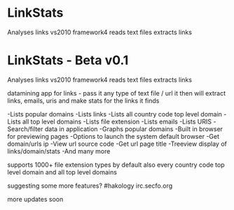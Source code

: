 LinkStats
=========

Analyses links
vs2010
framework4
reads text files 
extracts links

LinkStats - Beta v0.1
=====================

Analyses links
vs2010
framework4
reads text files 
extracts links

datamining app for links - pass it any type of text file / url it then will extract links, emails, uris and make stats for the links it finds

-Lists popular domains
-Lists links
-Lists all country code top level domain
-Lists all top level domains
-Lists file extension
-Lists emails
-Lists URIS
-Search/filter data in application
-Graphs popular domains
-Built in browser for previewing pages
-Options to launch the system default browser
-Get domain/urls ip
-View url source code
-Get url page title
-Treeview display of links/domain/stats
-And many more

supports 1000+ file extension types by default
also every country code top level domain and all top level domains

suggesting some more features?
#hakology irc.secfo.org

more updates soon